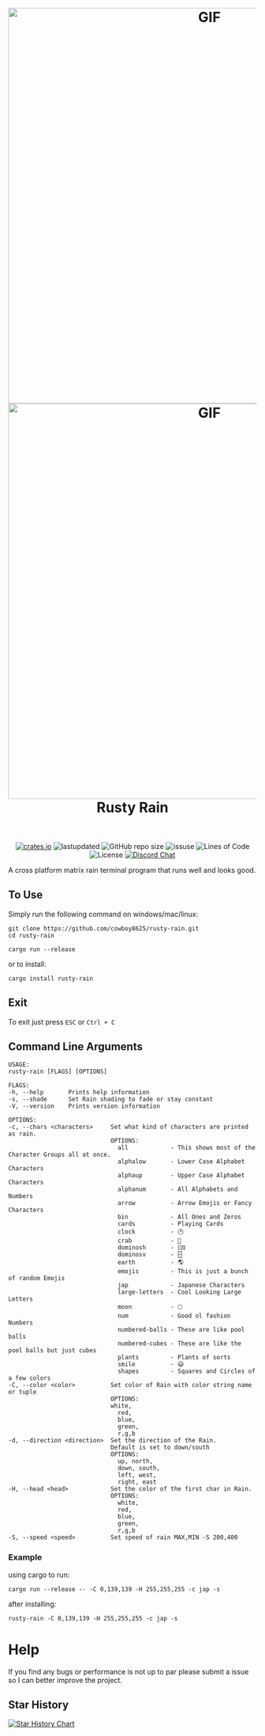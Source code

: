 <h1 align="center">
<br>
<img src="https://user-images.githubusercontent.com/43012445/105452071-411e4880-5c43-11eb-8ae2-4de61f310bf9.gif" alt="GIF" width="800">
<img src="https://cdn.discordapp.com/attachments/509849754583302154/812942011400847391/emoji_rain.gif" alt="GIF" width="800">
<br>
Rusty Rain
<br>
<br>
</h1>

<p align="center">
<a href="https://crates.io/crates/rusty-rain"><img alt="crates.io" src="https://img.shields.io/crates/v/rusty-rain.svg"></a>
<a><img alt="lastupdated" src="https://img.shields.io/github/last-commit/cowboy8625/rusty-rain"></a>
<a><img alt="GitHub repo size" src="https://img.shields.io/github/repo-size/cowboy8625/rusty-rain"></a>
<a><img alt="issuse" src="https://img.shields.io/github/issues/cowboy8625/rusty-rain"></a>
<a><img alt="Lines of Code" src="https://img.shields.io/tokei/lines/github/cowboy8625/rusty-rain"></a>
<a><img alt="License" src="https://img.shields.io/badge/License-MIT-blue.svg"></a>
<a href="https://discord.gg/KwnGX8P"><img alt="Discord Chat" src="https://img.shields.io/discord/509849754155614230"></a>
</p>

A cross platform matrix rain terminal program that runs well and looks good.

## To Use

Simply run the following command on windows/mac/linux:

```
git clone https://github.com/cowboy8625/rusty-rain.git
cd rusty-rain
```
```
cargo run --release
```

or to install:

```
cargo install rusty-rain
```

## Exit

To exit just press `ESC` or `Ctrl + C`


## Command Line Arguments

```
USAGE:
rusty-rain [FLAGS] [OPTIONS]

FLAGS:
-h, --help       Prints help information
-s, --shade      Set Rain shading to fade or stay constant
-V, --version    Prints version information

OPTIONS:
-c, --chars <characters>     Set what kind of characters are printed as rain.
                             OPTIONS:
                               all            - This shows most of the Character Groups all at once.
                               alphalow       - Lower Case Alphabet Characters
                               alphaup        - Upper Case Alphabet Characters
                               alphanum       - All Alphabets and Numbers
                               arrow          - Arrow Emojis or Fancy Characters
                               bin            - All Ones and Zeros
                               cards          - Playing Cards
                               clock          - 🕑
                               crab           - 🦀
                               dominosh       - 🀽
                               dominosv       - 🁫
                               earth          - 🌎
                               emojis         - This is just a bunch of random Emojis
                               jap            - Japanese Characters
                               large-letters  - Cool Looking Large Letters
                               moon           - 🌕
                               num            - Good ol fashion Numbers
                               numbered-balls - These are like pool balls
                               numbered-cubes - These are like the pool balls but just cubes
                               plants         - Plants of sorts
                               smile          - 😃
                               shapes         - Squares and Circles of a few colors
-C, --color <color>          Set color of Rain with color string name or tuple
                             OPTIONS:
                             white,
                               red,
                               blue,
                               green,
                               r,g,b
-d, --direction <direction>  Set the direction of the Rain.
                             Default is set to down/south
                             OPTIONS:
                               up, north,
                               down, south,
                               left, west,
                               right, east
-H, --head <head>            Set the color of the first char in Rain.
                             OPTIONS:
                               white,
                               red,
                               blue,
                               green,
                               r,g,b
-S, --speed <speed>          Set speed of rain MAX,MIN -S 200,400
```

### Example

  using cargo to run:

  `cargo run --release -- -C 0,139,139 -H 255,255,255 -c jap -s`

  after installing:

  `rusty-rain -C 0,139,139 -H 255,255,255 -c jap -s`

# Help

  If you find any bugs or performance is not up to par please submit a issue so I can better improve
  the project.

## Star History

<a href="https://star-history.com/#cowboy8625/rusty-rain&Date">
  <picture>
    <source media="(prefers-color-scheme: dark)" srcset="https://api.star-history.com/svg?repos=cowboy8625/rusty-rain&type=Date&theme=dark" />
    <source media="(prefers-color-scheme: light)" srcset="https://api.star-history.com/svg?repos=cowboy8625/rusty-rain&type=Date" />
    <img alt="Star History Chart" src="https://api.star-history.com/svg?repos=cowboy8625/rusty-rain&type=Date" />
  </picture>
</a>

